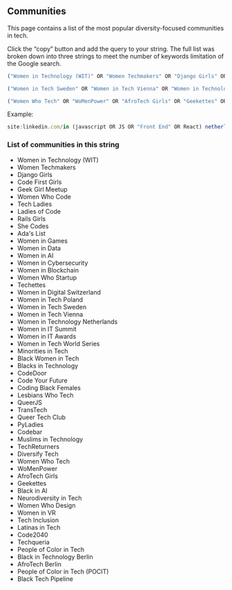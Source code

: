 ## Communities

This page contains a list of the most popular diversity-focused communities in tech.

Click the “copy” button and add the query to your string.
The full list was broken down into three strings to meet the number of keywords limitation of the Google search.

```jsx
("Women in Technology (WIT)" OR "Women Techmakers" OR "Django Girls" OR "Code First Girls" OR "Geek Girl Meetup" OR "Women Who Code" OR "Tech Ladies" OR "Ladies of Code" OR "Rails Girls" OR "She Codes" OR "Ada's List" OR "Women in Games" OR "Women in Data" OR "Women in AI" OR "Women in Cybersecurity" OR "Women in Blockchain" OR "Women Who Startup" OR "Techettes" OR "Women in Digital Switzerland" OR "Women in Tech Poland")
```

```jsx
("Women in Tech Sweden" OR "Women in Tech Vienna" OR "Women in Technology Netherlands" OR "Women in IT Summit" OR "Women in IT Awards" OR "Women in Tech World Series" OR "Minorities in Tech" OR "Black Women in Tech" OR "Blacks in Technology" OR "CodeDoor" OR "Code Your Future" OR "Coding Black Females" OR "Lesbians Who Tech" OR "QueerJS" OR "TransTech" OR "Queer Tech Club" OR "PyLadies" OR "Codebar" OR "Muslims in Technology" OR "TechReturners" OR "Diversify Tech")
```
```jsx
("Women Who Tech" OR "WoMenPower" OR "AfroTech Girls" OR "Geekettes" OR "Black in AI" OR "Neurodiversity in Tech" OR "Women Who Design" OR "Women in VR" OR "Tech Inclusion" OR "People of Color in Tech" OR "Black in Technology Berlin" OR "AfroTech Berlin" OR "People of Color in Tech (POCIT)" OR "Black Tech Pipeline" OR "Latinas in Tech" OR "Code2040" OR "Techqueria")
```

Example:

```jsx
site:linkedin.com/in (javascript OR JS OR "Front End" OR React) netherlands ("Women in Technology (WIT)" OR "Women Techmakers" OR "Code First Girls" OR "Geek Girl Meetup" OR "Women Who Code" OR "Tech Ladies" OR "Ladies of Code" OR "Lesbians Who Tech" OR "QueerJS" OR "She Codes" OR "Ada's List" OR "Women in Games" OR "Women in Data" OR "Women in AI" OR "Women in Cybersecurity" OR "Women in Blockchain" OR "Women Who Startup" OR "Techettes" OR "Women in Digital Switzerland" OR "Women in Tech Poland")
```

### List of communities in this string

- Women in Technology (WIT)
- Women Techmakers
- Django Girls
- Code First Girls
- Geek Girl Meetup
- Women Who Code
- Tech Ladies
- Ladies of Code
- Rails Girls
- She Codes
- Ada's List
- Women in Games
- Women in Data
- Women in AI
- Women in Cybersecurity
- Women in Blockchain
- Women Who Startup
- Techettes
- Women in Digital Switzerland
- Women in Tech Poland
- Women in Tech Sweden
- Women in Tech Vienna
- Women in Technology Netherlands
- Women in IT Summit
- Women in IT Awards
- Women in Tech World Series
- Minorities in Tech
- Black Women in Tech
- Blacks in Technology
- CodeDoor
- Code Your Future
- Coding Black Females
- Lesbians Who Tech
- QueerJS
- TransTech
- Queer Tech Club
- PyLadies
- Codebar
- Muslims in Technology
- TechReturners
- Diversify Tech
- Women Who Tech
- WoMenPower
- AfroTech Girls
- Geekettes
- Black in AI
- Neurodiversity in Tech
- Women Who Design
- Women in VR
- Tech Inclusion
- Latinas in Tech
- Code2040
- Techqueria
- People of Color in Tech
- Black in Technology Berlin
- AfroTech Berlin
- People of Color in Tech (POCIT)
- Black Tech Pipeline
